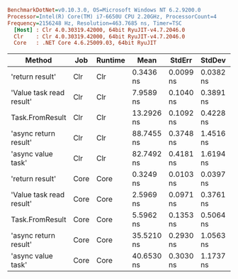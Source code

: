``` ini

BenchmarkDotNet=v0.10.3.0, OS=Microsoft Windows NT 6.2.9200.0
Processor=Intel(R) Core(TM) i7-6650U CPU 2.20GHz, ProcessorCount=4
Frequency=2156248 Hz, Resolution=463.7685 ns, Timer=TSC
  [Host] : Clr 4.0.30319.42000, 64bit RyuJIT-v4.7.2046.0
  Clr    : Clr 4.0.30319.42000, 64bit RyuJIT-v4.7.2046.0
  Core   : .NET Core 4.6.25009.03, 64bit RyuJIT


```
 |                   Method |  Job | Runtime |       Mean |    StdErr |    StdDev |  Gen 0 | Allocated |
 |------------------------- |----- |-------- |----------- |---------- |---------- |------- |---------- |
 |          'return result' |  Clr |     Clr |  0.3436 ns | 0.0099 ns | 0.0382 ns |      - |       0 B |
 | 'Value task read result' |  Clr |     Clr |  7.9589 ns | 0.1040 ns | 0.3891 ns | 0.0296 |      64 B |
 |          Task.FromResult |  Clr |     Clr | 13.2926 ns | 0.1092 ns | 0.4228 ns | 0.0678 |     144 B |
 |    'async return result' |  Clr |     Clr | 88.7455 ns | 0.3748 ns | 1.4516 ns | 0.0655 |     144 B |
 |       'async value task' |  Clr |     Clr | 82.7492 ns | 0.4181 ns | 1.6194 ns | 0.0272 |      64 B |
 |          'return result' | Core |    Core |  0.3249 ns | 0.0103 ns | 0.0397 ns |      - |       0 B |
 | 'Value task read result' | Core |    Core |  2.5969 ns | 0.0971 ns | 0.3761 ns | 0.0296 |      64 B |
 |          Task.FromResult | Core |    Core |  5.5962 ns | 0.1353 ns | 0.5064 ns | 0.0639 |     136 B |
 |    'async return result' | Core |    Core | 35.5210 ns | 0.2930 ns | 1.0563 ns | 0.0615 |     136 B |
 |       'async value task' | Core |    Core | 40.6530 ns | 0.3030 ns | 1.1737 ns | 0.0272 |      64 B |
